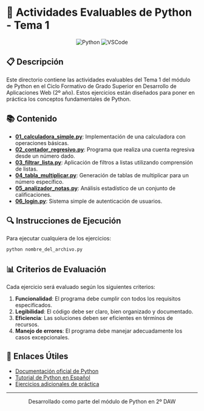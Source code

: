 # 📝 Actividades Evaluables de Python - Tema 1

<div align="center">
  <img src="https://img.shields.io/badge/Python-3776AB?style=for-the-badge&logo=python&logoColor=white" alt="Python"/>
  <img src="https://img.shields.io/badge/VSCode-007ACC?style=for-the-badge&logo=visual-studio-code&logoColor=white" alt="VSCode"/>
</div>

## 📋 Descripción

Este directorio contiene las actividades evaluables del Tema 1 del módulo de Python en el Ciclo Formativo de Grado Superior en Desarrollo de Aplicaciones Web (2º año). Estos ejercicios están diseñados para poner en práctica los conceptos fundamentales de Python.

## 📚 Contenido

- **[01_calculadora_simple.py](./01_calculadora_simple.py)**: Implementación de una calculadora con operaciones básicas.
- **[02_contador_regresivo.py](./02_contador_regresivo.py)**: Programa que realiza una cuenta regresiva desde un número dado.
- **[03_filtrar_lista.py](./03_filtrar_lista.py)**: Aplicación de filtros a listas utilizando comprensión de listas.
- **[04_tabla_multiplicar.py](./04_tabla_multiplicar.py)**: Generación de tablas de multiplicar para un número específico.
- **[05_analizador_notas.py](./05_analizador_notas.py)**: Análisis estadístico de un conjunto de calificaciones.
- **[06_login.py](./06_login.py)**: Sistema simple de autenticación de usuarios.

## 🔍 Instrucciones de Ejecución

Para ejecutar cualquiera de los ejercicios:

```bash
python nombre_del_archivo.py
```

## 📊 Criterios de Evaluación

Cada ejercicio será evaluado según los siguientes criterios:

1. **Funcionalidad**: El programa debe cumplir con todos los requisitos especificados.
2. **Legibilidad**: El código debe ser claro, bien organizado y documentado.
3. **Eficiencia**: Las soluciones deben ser eficientes en términos de recursos.
4. **Manejo de errores**: El programa debe manejar adecuadamente los casos excepcionales.

## 🔗 Enlaces Útiles

- [Documentación oficial de Python](https://docs.python.org/es/3/)
- [Tutorial de Python en Español](https://docs.python.org/es/3/tutorial/index.html)
- [Ejercicios adicionales de práctica](https://www.practicepython.org/)

---

<div align="center">
  <p>Desarrollado como parte del módulo de Python en 2º DAW</p>
</div>